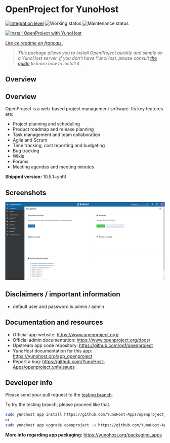 <!--
N.B.: This README was automatically generated by https://github.com/YunoHost/apps/tree/master/tools/README-generator
It shall NOT be edited by hand.
-->

# OpenProject for YunoHost

[![Integration level](https://dash.yunohost.org/integration/openproject.svg)](https://dash.yunohost.org/appci/app/openproject) ![Working status](https://ci-apps.yunohost.org/ci/badges/openproject.status.svg) ![Maintenance status](https://ci-apps.yunohost.org/ci/badges/openproject.maintain.svg)

[![Install OpenProject with YunoHost](https://install-app.yunohost.org/install-with-yunohost.svg)](https://install-app.yunohost.org/?app=openproject)

*[Lire ce readme en français.](./README_fr.md)*

> *This package allows you to install OpenProject quickly and simply on a YunoHost server.
If you don't have YunoHost, please consult [the guide](https://yunohost.org/#/install) to learn how to install it.*

## Overview

## Overview
OpenProject is a web-based project management software. Its key features are:

- Project planning and scheduling
- Product roadmap and release planning
- Task management and team collaboration
- Agile and Scrum
- Time tracking, cost reporting and budgeting
- Bug tracking
- Wikis
- Forums
- Meeting agendas and meeting minutes


**Shipped version:** 10.5.1~ynh1

## Screenshots

![Screenshot of OpenProject](./doc/screenshots/screenshot1.png)

## Disclaimers / important information

* default user and password is admin / admin
## Documentation and resources

* Official app website: <https://www.openproject.org/>
* Official admin documentation: <https://www.openproject.org/docs/>
* Upstream app code repository: <https://github.com/opf/openproject>
* YunoHost documentation for this app: <https://yunohost.org/app_openproject>
* Report a bug: <https://github.com/YunoHost-Apps/openproject_ynh/issues>

## Developer info

Please send your pull request to the [testing branch](https://github.com/YunoHost-Apps/openproject_ynh/tree/testing).

To try the testing branch, please proceed like that.

``` bash
sudo yunohost app install https://github.com/YunoHost-Apps/openproject_ynh/tree/testing --debug
or
sudo yunohost app upgrade openproject -u https://github.com/YunoHost-Apps/openproject_ynh/tree/testing --debug
```

**More info regarding app packaging:** <https://yunohost.org/packaging_apps>
